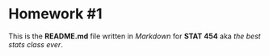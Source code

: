 # Homework #1

<!---Added the in-class participation files (Class Excercise #3) to this repo by mistake. But then I found a way to delete them. But left this comment here as a testimony of what happened.-->

This is the **README.md** file written in *Markdown* for **STAT 454** aka *the best stats class ever*.
